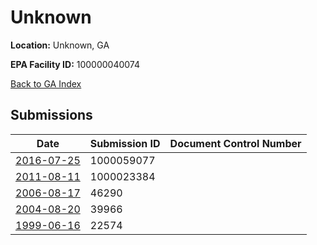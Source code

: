 # Unknown

**Location:** Unknown, GA

**EPA Facility ID:** 100000040074

[Back to GA Index](../../index.md)

## Submissions

| Date | Submission ID | Document Control Number |
|------|--------------|-------------------------|
| [2016-07-25](submissions/1000059077.md) | 1000059077 |  |
| [2011-08-11](submissions/1000023384.md) | 1000023384 |  |
| [2006-08-17](submissions/46290.md) | 46290 |  |
| [2004-08-20](submissions/39966.md) | 39966 |  |
| [1999-06-16](submissions/22574.md) | 22574 |  |
